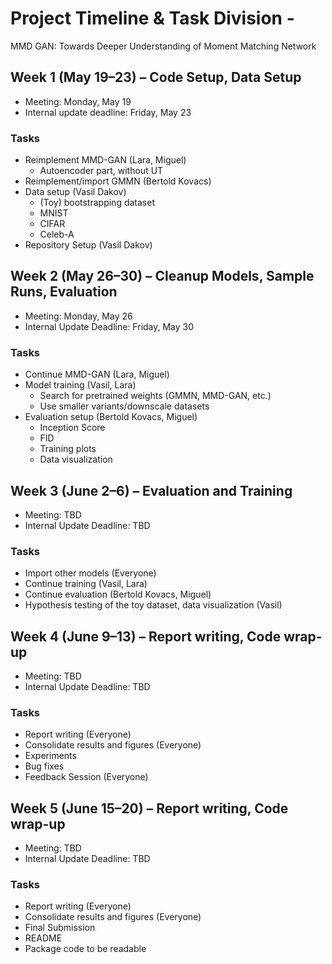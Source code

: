 # Project Timeline & Task Division - 

MMD GAN: Towards Deeper Understanding of Moment Matching Network

## Week 1 (May 19–23) – Code Setup, Data Setup
- Meeting: Monday, May 19
- Internal update deadline: Friday, May 23

### Tasks
- Reimplement MMD-GAN (Lara, Miguel)
  - Autoencoder part, without UT
- Reimplement/import GMMN (Bertold Kovacs)
- Data setup (Vasil Dakov)
  - (Toy) bootstrapping dataset
  - MNIST
  - CIFAR
  - Celeb-A
- Repository Setup (Vasil Dakov)

## Week 2 (May 26–30) – Cleanup Models, Sample Runs, Evaluation
- Meeting: Monday, May 26
- Internal Update Deadline: Friday, May 30

### Tasks
- Continue MMD-GAN (Lara, Miguel)
- Model training (Vasil, Lara)
  - Search for pretrained weights (GMMN, MMD-GAN, etc.)
  - Use smaller variants/downscale datasets
- Evaluation setup (Bertold Kovacs, Miguel)
  - Inception Score
  - FID
  - Training plots
  - Data visualization

## Week 3 (June 2–6) – Evaluation and Training
- Meeting: TBD
- Internal Update Deadline: TBD

### Tasks
- Import other models (Everyone)
- Continue training (Vasil, Lara)
- Continue evaluation (Bertold Kovacs, Miguel)
- Hypothesis testing of the toy dataset, data visualization (Vasil)

## Week 4 (June 9–13) – Report writing, Code wrap-up

- Meeting: TBD
- Internal Update Deadline: TBD

### Tasks
- Report writing (Everyone)
- Consolidate results and figures (Everyone)
- Experiments
- Bug fixes
- Feedback Session (Everyone)

## Week 5 (June 15–20) – Report writing, Code wrap-up

- Meeting: TBD
- Internal Update Deadline: TBD

### Tasks
- Report writing (Everyone)
- Consolidate results and figures (Everyone)
- Final Submission
- README
- Package code to be readable
